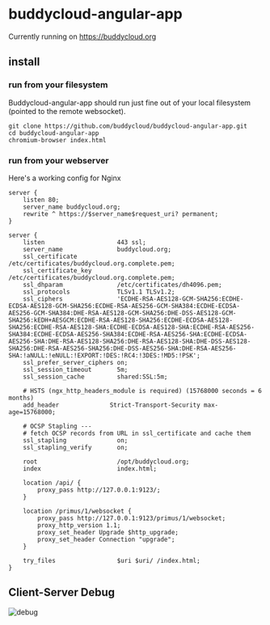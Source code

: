 # buddycloud-angular-app

Currently running on https://buddycloud.org

## install

### run from your filesystem

Buddycloud-angular-app should run just fine out of your local filesystem (pointed to the remote websocket).
```
git clone https://github.com/buddycloud/buddycloud-angular-app.git
cd buddycloud-angular-app
chromium-browser index.html 
```

### run from your webserver

Here's a working config for Nginx
```
server {
    listen 80;
    server_name buddycloud.org;
    rewrite ^ https://$server_name$request_uri? permanent;
}

server {
    listen                    443 ssl;
    server_name               buddycloud.org;
    ssl_certificate           /etc/certificates/buddycloud.org.complete.pem;
    ssl_certificate_key       /etc/certificates/buddycloud.org.complete.pem;
    ssl_dhparam               /etc/certificates/dh4096.pem;
    ssl_protocols             TLSv1.1 TLSv1.2;
    ssl_ciphers               'ECDHE-RSA-AES128-GCM-SHA256:ECDHE-ECDSA-AES128-GCM-SHA256:ECDHE-RSA-AES256-GCM-SHA384:ECDHE-ECDSA-AES256-GCM-SHA384:DHE-RSA-AES128-GCM-SHA256:DHE-DSS-AES128-GCM-SHA256:kEDH+AESGCM:ECDHE-RSA-AES128-SHA256:ECDHE-ECDSA-AES128-SHA256:ECDHE-RSA-AES128-SHA:ECDHE-ECDSA-AES128-SHA:ECDHE-RSA-AES256-SHA384:ECDHE-ECDSA-AES256-SHA384:ECDHE-RSA-AES256-SHA:ECDHE-ECDSA-AES256-SHA:DHE-RSA-AES128-SHA256:DHE-RSA-AES128-SHA:DHE-DSS-AES128-SHA256:DHE-RSA-AES256-SHA256:DHE-DSS-AES256-SHA:DHE-RSA-AES256-SHA:!aNULL:!eNULL:!EXPORT:!DES:!RC4:!3DES:!MD5:!PSK';
    ssl_prefer_server_ciphers on;
    ssl_session_timeout       5m;
    ssl_session_cache         shared:SSL:5m;

    # HSTS (ngx_http_headers_module is required) (15768000 seconds = 6 months)
    add_header              Strict-Transport-Security max-age=15768000;

    # OCSP Stapling ---
    # fetch OCSP records from URL in ssl_certificate and cache them
    ssl_stapling              on;
    ssl_stapling_verify       on;

    root                      /opt/buddycloud.org;
    index                     index.html;

    location /api/ {
        proxy_pass http://127.0.0.1:9123/;
    }

    location /primus/1/websocket {
        proxy_pass http://127.0.0.1:9123/primus/1/websocket;
        proxy_http_version 1.1;
        proxy_set_header Upgrade $http_upgrade;
        proxy_set_header Connection "upgrade";
    }

    try_files                 $uri $uri/ /index.html;
}
```

Client-Server Debug
----------
![debug](https://raw.githubusercontent.com/buddycloud/buddycloud-angular-app/master/doc/debug.png) 
